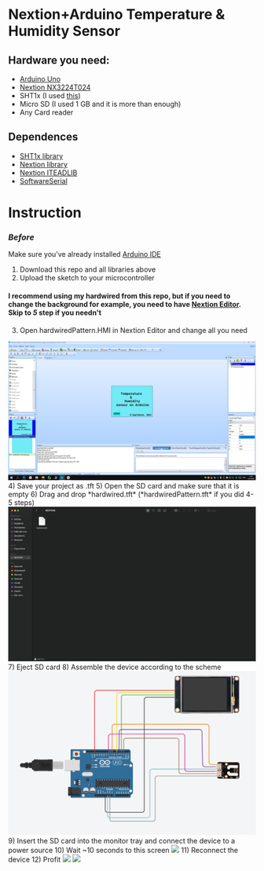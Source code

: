# Nextion+Arduino Temperature & Humidity Sensor
## Hardware you need:
- [Arduino Uno](https://store.arduino.cc/collections/core-family/products/arduino-uno-rev3)
- [Nextion NX3224T024](https://nextion.tech/datasheets/nx3224t024/)
- SHT1x (I used [this](https://amperka.ru/product/temperature-humidity-sensor-sht1x?ysclid=l5kwwvondw871733156))
- Micro SD (I used 1 GB and it is more than enough)
- Any Card reader

## Dependences
- [SHT1x library](https://github.com/practicalarduino/SHT1x)
- [Nextion library](https://github.com/bborncr/nextion)
- [Nextion ITEADLIB](https://github.com/itead/ITEADLIB_Arduino_Nextion?ysclid=l5kv0fsehm213707112)
- [SoftwareSerial](https://github.com/arduino/ArduinoCore-avr/tree/master/libraries/SoftwareSerial)

# Instruction
### *Before*
Make sure you've already installed [Arduino IDE](https://www.arduino.cc/en/software)
1) Download this repo and all libraries above
2) Upload the sketch to your microcontroller
#### I recommend using my hardwired from this repo, but if you need to change the background for example, you need to have [Nextion Editor](https://nextion.tech/nextion-editor/). Skip to *5* step if you needn't
3) Open hardwiredPattern.HMI in Nextion Editor and change all you need
<img src="/githubAssets/hardwiredEdit.jpg">
4) Save your project as .tft
5) Open the SD card and make sure that it is empty
6) Drag and drop *hardwired.tft* (*hardwiredPattern.tft* if you did 4-5 steps)
<img src="/githubAssets/loadTFT.png">
7) Eject SD card
8) Assemble the device according to the scheme
<img src="/githubAssets/scheme.jpg">
9) Insert the SD card into the monitor tray and connect the device to a power source
10) Wait ~10 seconds to this screen
<img src="/githubAssets/hardwiredLoad.jpg">
11) Reconnect the device
12) Profit
<img src="/githubAssets/profit2.jpeg">
<img src="/githubAssets/profit.jpeg">

